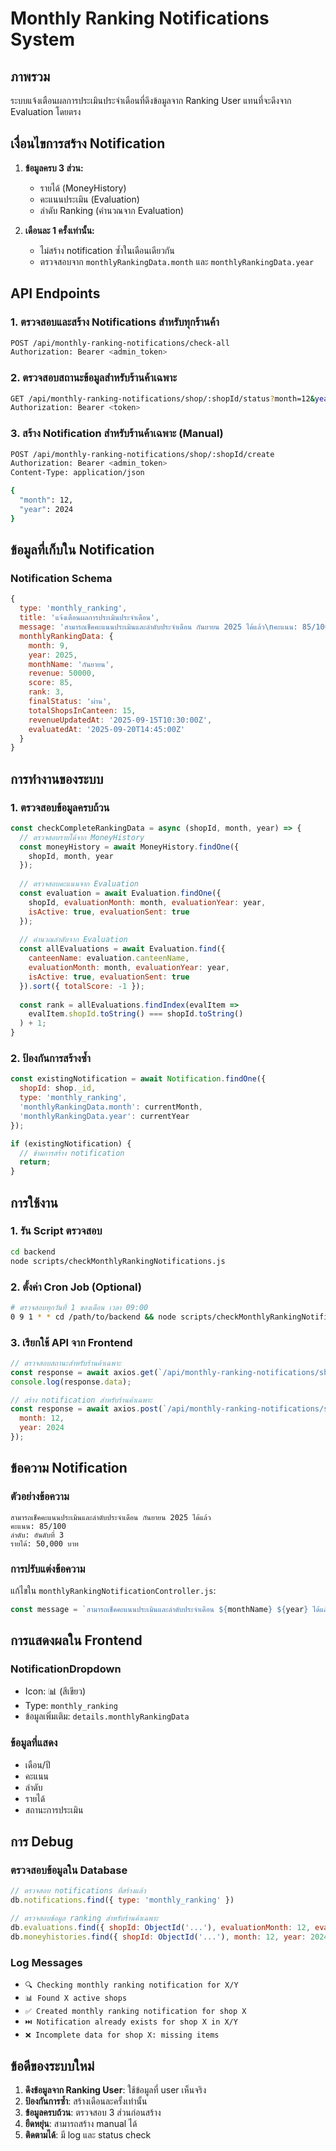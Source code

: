 # Monthly Ranking Notifications System

## ภาพรวม
ระบบแจ้งเตือนผลการประเมินประจำเดือนที่ดึงข้อมูลจาก Ranking User แทนที่จะดึงจาก Evaluation โดยตรง

## เงื่อนไขการสร้าง Notification
1. **ข้อมูลครบ 3 ส่วน:**
   - รายได้ (MoneyHistory)
   - คะแนนประเมิน (Evaluation)
   - ลำดับ Ranking (คำนวณจาก Evaluation)

2. **เดือนละ 1 ครั้งเท่านั้น:**
   - ไม่สร้าง notification ซ้ำในเดือนเดียวกัน
   - ตรวจสอบจาก `monthlyRankingData.month` และ `monthlyRankingData.year`

## API Endpoints

### 1. ตรวจสอบและสร้าง Notifications สำหรับทุกร้านค้า
```bash
POST /api/monthly-ranking-notifications/check-all
Authorization: Bearer <admin_token>
```

### 2. ตรวจสอบสถานะข้อมูลสำหรับร้านค้าเฉพาะ
```bash
GET /api/monthly-ranking-notifications/shop/:shopId/status?month=12&year=2024
Authorization: Bearer <token>
```

### 3. สร้าง Notification สำหรับร้านค้าเฉพาะ (Manual)
```bash
POST /api/monthly-ranking-notifications/shop/:shopId/create
Authorization: Bearer <admin_token>
Content-Type: application/json

{
  "month": 12,
  "year": 2024
}
```

## ข้อมูลที่เก็บใน Notification

### Notification Schema
```javascript
{
  type: 'monthly_ranking',
  title: 'แจ้งเตือนผลการประเมินประจำเดือน',
  message: 'สามารถเช็คคะแนนประเมินและลำดับประจำเดือน กันยายน 2025 ได้แล้ว\nคะแนน: 85/100\nลำดับ: อันดับที่ 3\nรายได้: 50,000 บาท',
  monthlyRankingData: {
    month: 9,
    year: 2025,
    monthName: 'กันยายน',
    revenue: 50000,
    score: 85,
    rank: 3,
    finalStatus: 'ผ่าน',
    totalShopsInCanteen: 15,
    revenueUpdatedAt: '2025-09-15T10:30:00Z',
    evaluatedAt: '2025-09-20T14:45:00Z'
  }
}
```

## การทำงานของระบบ

### 1. ตรวจสอบข้อมูลครบถ้วน
```javascript
const checkCompleteRankingData = async (shopId, month, year) => {
  // ตรวจสอบรายได้จาก MoneyHistory
  const moneyHistory = await MoneyHistory.findOne({
    shopId, month, year
  });
  
  // ตรวจสอบคะแนนจาก Evaluation
  const evaluation = await Evaluation.findOne({
    shopId, evaluationMonth: month, evaluationYear: year,
    isActive: true, evaluationSent: true
  });
  
  // คำนวณลำดับจาก Evaluation
  const allEvaluations = await Evaluation.find({
    canteenName: evaluation.canteenName,
    evaluationMonth: month, evaluationYear: year,
    isActive: true, evaluationSent: true
  }).sort({ totalScore: -1 });
  
  const rank = allEvaluations.findIndex(evalItem => 
    evalItem.shopId.toString() === shopId.toString()
  ) + 1;
}
```

### 2. ป้องกันการสร้างซ้ำ
```javascript
const existingNotification = await Notification.findOne({
  shopId: shop._id,
  type: 'monthly_ranking',
  'monthlyRankingData.month': currentMonth,
  'monthlyRankingData.year': currentYear
});

if (existingNotification) {
  // ข้ามการสร้าง notification
  return;
}
```

## การใช้งาน

### 1. รัน Script ตรวจสอบ
```bash
cd backend
node scripts/checkMonthlyRankingNotifications.js
```

### 2. ตั้งค่า Cron Job (Optional)
```bash
# ตรวจสอบทุกวันที่ 1 ของเดือน เวลา 09:00
0 9 1 * * cd /path/to/backend && node scripts/checkMonthlyRankingNotifications.js
```

### 3. เรียกใช้ API จาก Frontend
```javascript
// ตรวจสอบสถานะสำหรับร้านค้าเฉพาะ
const response = await axios.get(`/api/monthly-ranking-notifications/shop/${shopId}/status`);
console.log(response.data);

// สร้าง notification สำหรับร้านค้าเฉพาะ
const response = await axios.post(`/api/monthly-ranking-notifications/shop/${shopId}/create`, {
  month: 12,
  year: 2024
});
```

## ข้อความ Notification

### ตัวอย่างข้อความ
```
สามารถเช็คคะแนนประเมินและลำดับประจำเดือน กันยายน 2025 ได้แล้ว
คะแนน: 85/100
ลำดับ: อันดับที่ 3
รายได้: 50,000 บาท
```

### การปรับแต่งข้อความ
แก้ไขใน `monthlyRankingNotificationController.js`:
```javascript
const message = `สามารถเช็คคะแนนประเมินและลำดับประจำเดือน ${monthName} ${year} ได้แล้ว\nคะแนน: ${rankingData.score}/100\nลำดับ: อันดับที่ ${rankingData.rank}\nรายได้: ${rankingData.revenue.toLocaleString()} บาท`;
```

## การแสดงผลใน Frontend

### NotificationDropdown
- Icon: 📊 (สีเขียว)
- Type: `monthly_ranking`
- ข้อมูลเพิ่มเติม: `details.monthlyRankingData`

### ข้อมูลที่แสดง
- เดือน/ปี
- คะแนน
- ลำดับ
- รายได้
- สถานะการประเมิน

## การ Debug

### ตรวจสอบข้อมูลใน Database
```javascript
// ตรวจสอบ notifications ที่สร้างแล้ว
db.notifications.find({ type: 'monthly_ranking' })

// ตรวจสอบข้อมูล ranking สำหรับร้านค้าเฉพาะ
db.evaluations.find({ shopId: ObjectId('...'), evaluationMonth: 12, evaluationYear: 2024 })
db.moneyhistories.find({ shopId: ObjectId('...'), month: 12, year: 2024 })
```

### Log Messages
- `🔍 Checking monthly ranking notification for X/Y`
- `📊 Found X active shops`
- `✅ Created monthly ranking notification for shop X`
- `⏭️ Notification already exists for shop X in X/Y`
- `❌ Incomplete data for shop X: missing items`

## ข้อดีของระบบใหม่

1. **ดึงข้อมูลจาก Ranking User**: ใช้ข้อมูลที่ user เห็นจริง
2. **ป้องกันการซ้ำ**: สร้างเดือนละครั้งเท่านั้น
3. **ข้อมูลครบถ้วน**: ตรวจสอบ 3 ส่วนก่อนสร้าง
4. **ยืดหยุ่น**: สามารถสร้าง manual ได้
5. **ติดตามได้**: มี log และ status check
